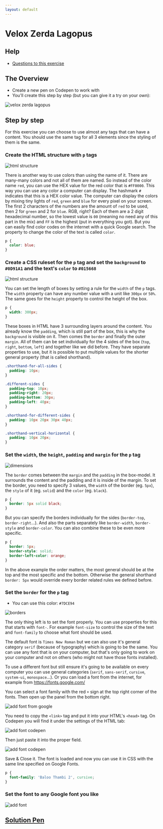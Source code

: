 ```yaml
---
layout: default
---
```

# Velox Zerda Lagopus

## Help

- [Questions to this exercise](http://askbot.greenfox.academy/questions/scope:all/sort:activity-desc/tags:velox/page:1/)

## The Overview

- Create a new pen on Codepen to work with
- You'll create this step by step (but you can give it a try on your own):

![velox zerda lagopus](assets/01-05.png)

## Step by step

For this exercise you can choose to use almost any tags that can have a content. You should use the same tag for all 3 elements since the styling of them is the same.

### Create the HTML structure with `p` tags

![html structure](assets/01-01.png)

There is another way to use colors than using the name of it. There are many-many colors and not all of them are named. So instead of the color name `red`, you can use the HEX value for the red color that is `#FF0000`. This way you can use any color a computer can display. The hashmark `#` indicates that this is a HEX color value. The computer can display the colors by mixing tiny lights of `red`, `green` and `blue` for every pixel on your screen. The first 2 characters of the numbers are the amount of `red` to be used, then 2 for `green` and 2 for `blue`. RGB, right? Each of them are a 2 digit hexadecimal number, so the lowest value is `00` (meaning no need any of this part in the mix) and `FF` is the highest (put in everything you got). But you can easily find color codes on the internet with a quick Google search.
The property to change the color of the text is called `color`.

```css
p {
  color: blue;
}
```

### Create a CSS ruleset for the `p` tag and set the `background` to `#0D91A1` and the text's `color` to `#015668`

![html structure](assets/01-02.png)

You can set the length of boxes by setting a rule for the `width` of the `p` tags. The `width` property can have any number value with a unit like `300px` or `50%`. The same goes for the `height` property to control the height of the box.

```css
p {
  width: 300px;
}
```

These boxes in HTML have 3 surrounding layers around the content. You already know the `padding`, which is still part of the box, this is why the `background` is visible on it. Then comes the `border` and finally the outer `margin`. All of them can be set individually for the 4 sides of the box (`top`, `right`, `bottom`, `left`) and together like we did before. They have separate properties to use, but it is possible to put multiple values for the shorter general property (that is called shorthand).

```css
.shorthand-for-all-sides {
  padding: 10px;
}

.different-sides {
  padding-top: 10px;
  padding-right: 20px;
  padding-bottom: 30px;
  padding-left: 40px;
}

.shorthand-for-different-sides {
  padding: 10px 20px 30px 40px;
}

.shorthand-vertical-horizontal {
  padding: 10px 20px;
}
```

### Set the `width`, the `height`, `padding` and `margin` for the `p` tag

![dimensions](assets/01-03.png)

The `border` comes between the `margin` and the `padding` in the box-model. It surrounds the content and the padding and it is inside of the margin. To set the border, you need to specify 3 values, the `width` of the border (eg. `5px`), the `style` of it (eg. `solid`) and the `color` (eg. `black`).

```css
p {
  border: 5px solid black;
}
```

But you can specify the borders individually for the sides (`border-top`, `border-right`...). And also the parts separately like `border-width`, `border-style` and `border-color`. You can also combine these to be even more specific.

```css
p {
  border: 5px;
  border-style: solid;
  border-left-color: orange;
}
```

In the above example the order matters, the most general should be at the top and the most specific and the bottom. Otherwise the general shorthand `border: 5px` would override every border related rules we defined before.

### Set the `border` for the `p` tag

- You can use this color: `#7DCE94`

![borders](assets/01-04.png)

The only thing left is to set the font properly. You can use properties for this that starts with `font-`. For example `font-size` to control the size of the text and `font-family` to choose what font should be used.

The default font is `Times New Roman` but we can also use it's general category `serif` (because of typography) which is going to be the same. You can use any font that is on your computer, but that's only going to work on your computer and not on others (who might not have those fonts installed).

To use a different font but still ensure it's going to be available on every computer you can use general categories (`serif`, `sans-serif`, `cursive`, `system-ui`, `monospace`...). Or you can load a font from the internet, for example from https://fonts.google.com/

You can select a font family with the red `+` sign at the top right corner of the fonts. Then open up the panel from the bottom right.

![add font from google](assets/01-addfont1.png)

You need to copy the `<link>` tag and put it into your HTML's `<head>` tag. On Codepen you will find it under the settings of the HTML tab:

![add font codepen](assets/01-addfont2.png)

Then just paste it into the proper field.

![add font codepen](assets/01-addfont3.png)

Save & Close it. The font is loaded and now you can use it in CSS with the same line specified on Google Fonts.

```css
p {
  font-family: 'Baloo Thambi 2', cursive;
}
```

### Set the font to any Google font you like

![add font](assets/01-05.png)

## [Solution Pen](https://codepen.io/adamgyulavari/pen/yLNwqNP)
